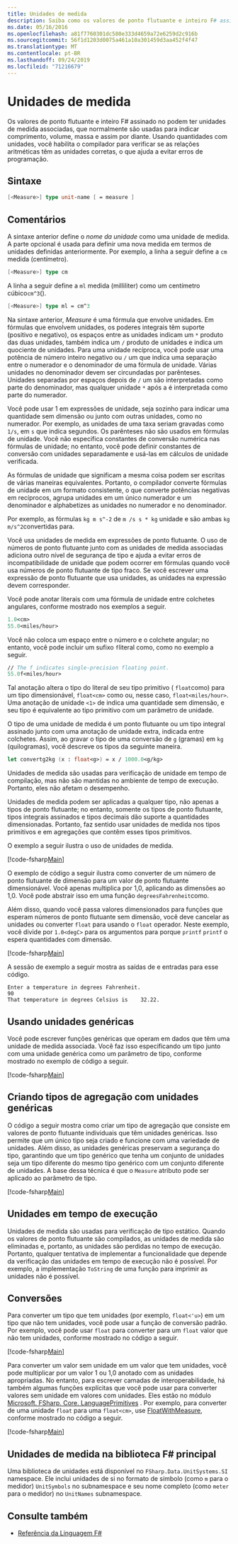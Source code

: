 ```yaml
---
title: Unidades de medida
description: Saiba como os valores de ponto flutuante e inteiro F# assinado no podem ter unidades de medida associadas, que normalmente são usadas para indicar comprimento, volume e massa.
ms.date: 05/16/2016
ms.openlocfilehash: a81f7760301dc580e333d4659a72e6259d2c916b
ms.sourcegitcommit: 56f1d1203d0075a461a10a301459d3aa452f4f47
ms.translationtype: MT
ms.contentlocale: pt-BR
ms.lasthandoff: 09/24/2019
ms.locfileid: "71216679"
---
```

# <a name="units-of-measure"></a>Unidades de medida

Os valores de ponto flutuante e inteiro F# assinado no podem ter unidades de medida associadas, que normalmente são usadas para indicar comprimento, volume, massa e assim por diante. Usando quantidades com unidades, você habilita o compilador para verificar se as relações aritméticas têm as unidades corretas, o que ajuda a evitar erros de programação.

## <a name="syntax"></a>Sintaxe

```fsharp
[<Measure>] type unit-name [ = measure ]
```

## <a name="remarks"></a>Comentários

A sintaxe anterior define o *nome da unidade* como uma unidade de medida. A parte opcional é usada para definir uma nova medida em termos de unidades definidas anteriormente. Por exemplo, a linha a seguir define a `cm` medida (centímetro).

```fsharp
[<Measure>] type cm
```

A linha a seguir define a `ml` medida (milliliter) como um centímetro cúbico`cm^3`().

```fsharp
[<Measure>] type ml = cm^3
```

Na sintaxe anterior, *Measure* é uma fórmula que envolve unidades. Em fórmulas que envolvem unidades, os poderes integrais têm suporte (positivo e negativo), os espaços entre as unidades indicam um `*` produto das duas unidades, também indica um `/` produto de unidades e indica um quociente de unidades. Para uma unidade recíproca, você pode usar uma potência de número inteiro negativo ou `/` um que indica uma separação entre o numerador e o denominador de uma fórmula de unidade. Várias unidades no denominador devem ser circundadas por parênteses. Unidades separadas por espaços depois de `/` um são interpretadas como parte do denominador, mas qualquer unidade `*` após a é interpretada como parte do numerador.

Você pode usar 1 em expressões de unidade, seja sozinho para indicar uma quantidade sem dimensão ou junto com outras unidades, como no numerador. Por exemplo, as unidades de uma taxa seriam gravadas como `1/s`, em `s` que indica segundos. Os parênteses não são usados em fórmulas de unidade. Você não especifica constantes de conversão numérica nas fórmulas de unidade; no entanto, você pode definir constantes de conversão com unidades separadamente e usá-las em cálculos de unidade verificada.

As fórmulas de unidade que significam a mesma coisa podem ser escritas de várias maneiras equivalentes. Portanto, o compilador converte fórmulas de unidade em um formato consistente, o que converte potências negativas em recíprocos, agrupa unidades em um único numerador e um denominador e alphabetizes as unidades no numerador e no denominador.

Por exemplo, as fórmulas `kg m s^-2` de `m /s s * kg` unidade e são ambas `kg m/s^2`convertidas para.

Você usa unidades de medida em expressões de ponto flutuante. O uso de números de ponto flutuante junto com as unidades de medida associadas adiciona outro nível de segurança de tipo e ajuda a evitar erros de incompatibilidade de unidade que podem ocorrer em fórmulas quando você usa números de ponto flutuante de tipo fraco. Se você escrever uma expressão de ponto flutuante que usa unidades, as unidades na expressão devem corresponder.

Você pode anotar literais com uma fórmula de unidade entre colchetes angulares, conforme mostrado nos exemplos a seguir.

```fsharp
1.0<cm>
55.0<miles/hour>
```

Você não coloca um espaço entre o número e o colchete angular; no entanto, você pode incluir um sufixo `f`literal como, como no exemplo a seguir.

```fsharp
// The f indicates single-precision floating point.
55.0f<miles/hour>
```

Tal anotação altera o tipo do literal de seu tipo primitivo ( `float`como) para um tipo dimensionável, `float<cm>` como ou, nesse caso, `float<miles/hour>`. Uma anotação de unidade `<1>` de indica uma quantidade sem dimensão, e seu tipo é equivalente ao tipo primitivo com um parâmetro de unidade.

O tipo de uma unidade de medida é um ponto flutuante ou um tipo integral assinado junto com uma anotação de unidade extra, indicada entre colchetes. Assim, ao gravar o tipo de uma conversão de `g` (gramas) em `kg` (quilogramas), você descreve os tipos da seguinte maneira.

```fsharp
let convertg2kg (x : float<g>) = x / 1000.0<g/kg>
```

Unidades de medida são usadas para verificação de unidade em tempo de compilação, mas não são mantidas no ambiente de tempo de execução. Portanto, eles não afetam o desempenho.

Unidades de medida podem ser aplicadas a qualquer tipo, não apenas a tipos de ponto flutuante; no entanto, somente os tipos de ponto flutuante, tipos integrais assinados e tipos decimais dão suporte a quantidades dimensionadas. Portanto, faz sentido usar unidades de medida nos tipos primitivos e em agregações que contêm esses tipos primitivos.

O exemplo a seguir ilustra o uso de unidades de medida.

[!code-fsharp[Main](~/samples/snippets/fsharp/lang-ref-2/snippet6901.fs)]

O exemplo de código a seguir ilustra como converter de um número de ponto flutuante de dimensão para um valor de ponto flutuante dimensionável. Você apenas multiplica por 1,0, aplicando as dimensões ao 1,0. Você pode abstrair isso em uma função `degreesFahrenheit`como.

Além disso, quando você passa valores dimensionados para funções que esperam números de ponto flutuante sem dimensão, você deve cancelar as unidades ou converter `float` para usando o `float` operador. Neste exemplo, você divide por `1.0<degC>` para os argumentos para porque `printf` `printf` o espera quantidades com dimensão.

[!code-fsharp[Main](~/samples/snippets/fsharp/lang-ref-2/snippet6902.fs)]

A sessão de exemplo a seguir mostra as saídas de e entradas para esse código.

```console
Enter a temperature in degrees Fahrenheit.
90
That temperature in degrees Celsius is    32.22.
```

## <a name="using-generic-units"></a>Usando unidades genéricas

Você pode escrever funções genéricas que operam em dados que têm uma unidade de medida associada. Você faz isso especificando um tipo junto com uma unidade genérica como um parâmetro de tipo, conforme mostrado no exemplo de código a seguir.

[!code-fsharp[Main](~/samples/snippets/fsharp/lang-ref-2/snippet6903.fs)]

## <a name="creating-aggregate-types-with-generic-units"></a>Criando tipos de agregação com unidades genéricas

O código a seguir mostra como criar um tipo de agregação que consiste em valores de ponto flutuante individuais que têm unidades genéricas. Isso permite que um único tipo seja criado e funcione com uma variedade de unidades. Além disso, as unidades genéricas preservam a segurança do tipo, garantindo que um tipo genérico que tenha um conjunto de unidades seja um tipo diferente do mesmo tipo genérico com um conjunto diferente de unidades. A base dessa técnica é que o `Measure` atributo pode ser aplicado ao parâmetro de tipo.

[!code-fsharp[Main](~/samples/snippets/fsharp/lang-ref-2/snippet6904.fs)]

## <a name="units-at-runtime"></a>Unidades em tempo de execução

Unidades de medida são usadas para verificação de tipo estático. Quando os valores de ponto flutuante são compilados, as unidades de medida são eliminadas e, portanto, as unidades são perdidas no tempo de execução. Portanto, qualquer tentativa de implementar a funcionalidade que depende da verificação das unidades em tempo de execução não é possível. Por exemplo, a implementação `ToString` de uma função para imprimir as unidades não é possível.

## <a name="conversions"></a>Conversões

Para converter um tipo que tem unidades (por exemplo, `float<'u>`) em um tipo que não tem unidades, você pode usar a função de conversão padrão. Por exemplo, você pode usar `float` para converter para um `float` valor que não tem unidades, conforme mostrado no código a seguir.

[!code-fsharp[Main](~/samples/snippets/fsharp/lang-ref-2/snippet6905.fs)]

Para converter um valor sem unidade em um valor que tem unidades, você pode multiplicar por um valor 1 ou 1,0 anotado com as unidades apropriadas. No entanto, para escrever camadas de interoperabilidade, há também algumas funções explícitas que você pode usar para converter valores sem unidade em valores com unidades. Eles estão no módulo [Microsoft. FSharp. Core. LanguagePrimitives](https://msdn.microsoft.com/library/69d08ac5-5d51-4c20-bf1e-850fd312ece3) . Por exemplo, para converter de uma unidade `float` para uma `float<cm>`, use [FloatWithMeasure](https://msdn.microsoft.com/library/69520bc7-d67b-46b8-9004-7cac9646b8d9), conforme mostrado no código a seguir.

[!code-fsharp[Main](~/samples/snippets/fsharp/lang-ref-2/snippet6906.fs)]

## <a name="units-of-measure-in-the-f-core-library"></a>Unidades de medida na biblioteca F# principal

Uma biblioteca de unidades está disponível no `FSharp.Data.UnitSystems.SI` namespace. Ele inclui unidades de si no formato de símbolo (como `m` para o medidor) `UnitSymbols` no subnamespace e seu nome completo (como `meter` para o medidor) no `UnitNames` subnamespace.

## <a name="see-also"></a>Consulte também

- [Referência da Linguagem F#](index.md)
